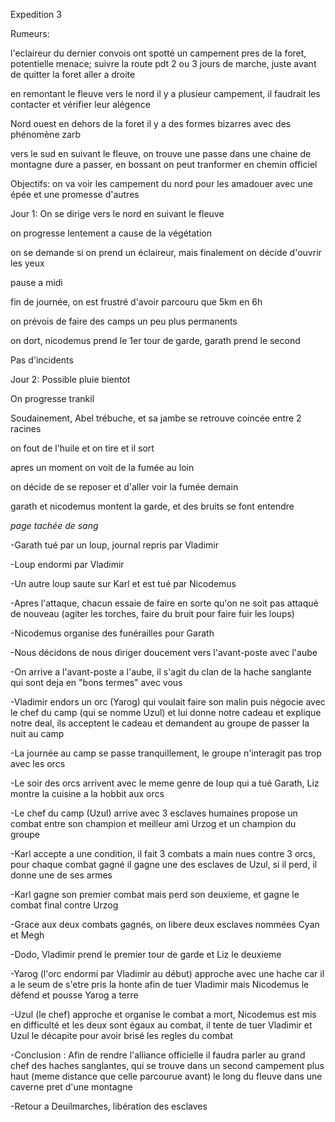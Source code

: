 Expedition 3

Rumeurs:

l'eclaireur du dernier convois ont spotté un campement  pres de la foret, potentielle menace; suivre la route pdt 2 ou 3 jours de marche, juste avant de quitter la foret aller a droite

en remontant le fleuve vers le nord il y  a plusieur campement, il faudrait les contacter et vérifier leur alégence

Nord ouest en dehors de la foret il y a des formes bizarres avec des phénomène zarb

vers le sud en suivant le fleuve, on trouve une passe dans une chaine de montagne dure a passer, en bossant on peut tranformer en chemin officiel


Objectifs:
on va voir les campement du nord pour les amadouer avec une épée et une promesse d'autres

Jour 1:
On se dirige vers le nord en suivant le fleuve

on progresse lentement a cause de la végétation

on se demande si on prend un éclaireur, mais finalement on décide d'ouvrir les yeux

pause a midi

fin de journée, on est frustré d'avoir parcouru que 5km en 6h

on prévois de faire des camps un peu plus permanents

on dort, nicodemus prend le 1er tour de garde, garath prend le second

Pas d'incidents

Jour 2:
Possible pluie bientot

On progresse trankil

Soudainement, Abel trébuche, et sa jambe se retrouve coincée entre 2 racines

on fout de l'huile et on tire et il sort

apres un moment on voit de la fumée au loin

on décide de se reposer et d'aller voir la fumée demain

garath et nicodemus montent la garde, et des bruits se font entendre

*page tachée de sang*


-Garath tué par un loup, journal repris par Vladimir

-Loup endormi par Vladimir

-Un autre loup saute sur Karl et est tué par Nicodemus

-Apres l'attaque, chacun essaie de faire en sorte qu'on ne soit pas attaqué de nouveau (agiter les torches, faire du bruit pour faire fuir les loups)

-Nicodemus organise des funérailles pour Garath

-Nous décidons de nous diriger doucement vers l'avant-poste avec l'aube

-On arrive a l'avant-poste a l'aube, il s'agit du clan de la hache sanglante qui sont deja en "bons termes" avec vous

-Vladimir endors un orc (Yarog) qui voulait faire son malin puis négocie avec le chef du camp (qui se nomme Uzul) et lui donne notre cadeau et explique notre deal, ils acceptent le cadeau et demandent au groupe de passer la nuit au camp

-La journée au camp se passe tranquillement, le groupe n'interagit pas trop avec les orcs

-Le soir des orcs arrivent avec le meme genre de loup qui a tué Garath, Liz montre la cuisine a la hobbit aux orcs

-Le chef du camp (Uzul) arrive avec 3 esclaves humaines propose un combat entre son champion et meilleur ami Urzog et un champion du groupe

-Karl accepte a une condition, il fait 3 combats a main nues contre 3 orcs, pour chaque combat gagné il gagne une des esclaves de Uzul, si il perd, il donne une de ses armes

-Karl gagne son premier combat mais perd son deuxieme, et gagne le combat final contre Urzog

-Grace aux deux combats gagnés, on libere deux esclaves nommées Cyan et Megh

-Dodo, Vladimir prend le premier tour de garde et Liz le deuxieme

-Yarog (l'orc endormi par Vladimir au début) approche avec une hache car il a le seum de s'etre pris la honte afin de tuer Vladimir mais Nicodemus le défend et pousse Yarog a terre

-Uzul (le chef) approche et organise le combat a mort, Nicodemus est mis en difficulté et les deux sont égaux au combat, il tente de tuer Vladimir et Uzul le décapite pour avoir brisé les regles du combat

-Conclusion : Afin de rendre l'alliance officielle il faudra parler au grand chef des haches sanglantes, qui se trouve dans un second campement plus haut (meme distance que celle parcourue avant) le long du fleuve dans une caverne pret d'une montagne

-Retour a Deuilmarches, libération des esclaves